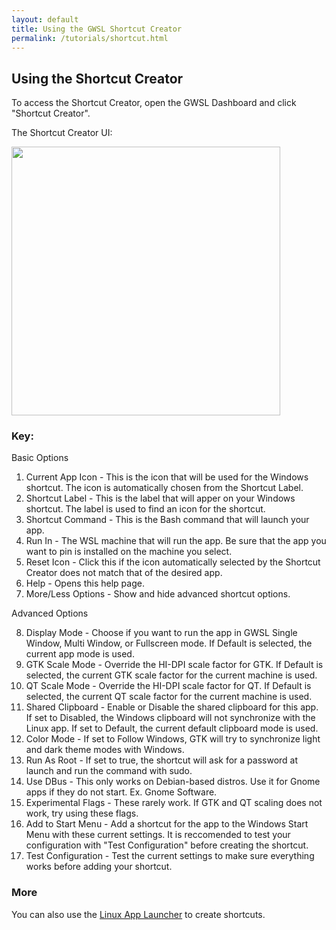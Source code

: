 ```yaml
---
layout: default
title: Using the GWSL Shortcut Creator
permalink: /tutorials/shortcut.html
---
```

## Using the Shortcut Creator

To access the Shortcut Creator, open the GWSL Dashboard and click "Shortcut Creator".

The Shortcut Creator UI:

<img src="https://opticos.github.io/gwsl/tutorials/shortcut.png" width="430">

### Key:

Basic Options

1) Current App Icon - This is the icon that will be used for the Windows shortcut. The icon is automatically chosen from the Shortcut Label. 
2) Shortcut Label - This is the label that will apper on your Windows shortcut. The label is used to find an icon for the shortcut.
3) Shortcut Command - This is the Bash command that will launch your app.
4) Run In - The WSL machine that will run the app. Be sure that the app you want to pin is installed on the machine you select. 
5) Reset Icon - Click this if the icon automatically selected by the Shortcut Creator does not match that of the desired app. 
6) Help - Opens this help page.
7) More/Less Options - Show and hide advanced shortcut options.

Advanced Options

8) Display Mode - Choose if you want to run the app in GWSL Single Window, Multi Window, or Fullscreen mode. If Default is selected, the current app mode is used.
9) GTK Scale Mode - Override the HI-DPI scale factor for GTK. If Default is selected, the current GTK scale factor for the current machine is used. 
10) QT Scale Mode - Override the HI-DPI scale factor for QT. If Default is selected, the current QT scale factor for the current machine is used.
11) Shared Clipboard - Enable or Disable the shared clipboard for this app. If set to Disabled, the Windows clipboard will not synchronize with the Linux app. If set to Default, the current default clipboard mode is used.
12) Color Mode - If set to Follow Windows, GTK will try to synchronize light and dark theme modes with Windows.
13) Run As Root - If set to true, the shortcut will ask for a password at launch and run the command with sudo.
14) Use DBus - This only works on Debian-based distros. Use it for Gnome apps if they do not start. Ex. Gnome Software.
15) Experimental Flags - These rarely work. If GTK and QT scaling does not work, try using these flags.
16) Add to Start Menu - Add a shortcut for the app to the Windows Start Menu with these current settings. It is reccomended to test your configuration with "Test Configuration" before creating the shortcut.
17)  Test Configuration - Test the current settings to make sure everything works before adding your shortcut.

### More

You can also use the [Linux App Launcher](https://opticos.github.io/gwsl/tutorials/launcher.html) to create shortcuts.
